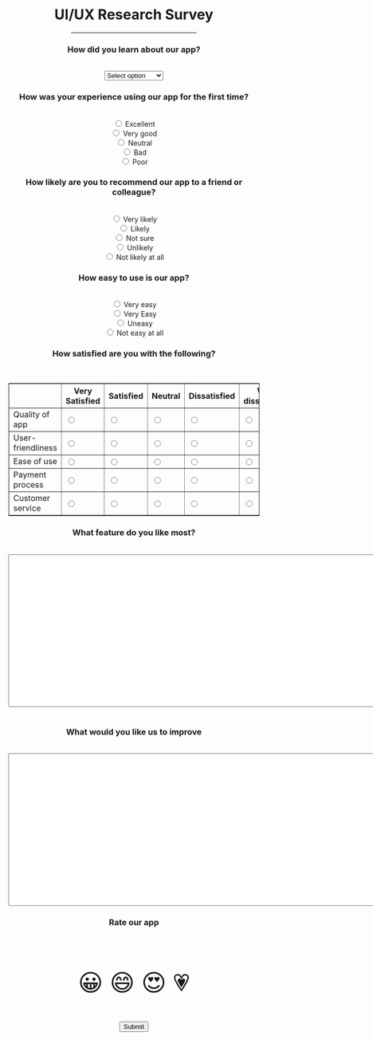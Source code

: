 <!DOCTYPE html>
<html>
<head>
<meta name="viewport" content="width=device-width, initial-scale=1">
    <title>USER EXPERIECE RESERACH SURVEY</title>
    <style>
body{
   background-image: url("online picture.jpg");
   background-size: 100%;
}
@media screen and (min-width: 600px) {
  div.example {
    font-size: 80px;
  }
}

@media screen and (max-width: 600px) {
  div.example {
    font-size: 30px;
  }
div{
background-color: #a8e063;
outline-style: dotted;
}
    </style>
</head>
<body>
<center>
<div class="maggie">
    <form action="/action_page.php" method="POST">
            <h1>UI/UX Research Survey</h1>
            <hr  width=50% />
            <h3>How did you learn about our app?</h3><br />
            <select id="APP" name="APP">
                <option value="select option">Select option</option>
                <option value="Search engine">Search engine</option>
                <option value="Facebook">Facebook</option>
                <option value="Twitter">Twitter</option>
                <option value="Instagram">Instagram</option>
                <option value="play store">Play store</option>
                <option value="Another website">Another website</option>
                <option value="Other text">Other text</option>
              </select>
<H3>How was your experience using our app for the first time?</H3><br />
<input type="radio" name="first" value="Ecellent" />
     <label for="Excellent"> Excellent</label>    
<br>
<input type="radio" name="first" value="Very good" />
    <label for="Very good"> Very good</label>     
<br>
<input type="radio" name="first" value="Neutral" />
     <label for="Neutral"> Neutral</label>    
<br>
<input type="radio" name="first" value="Bad" />
      <label for="Bad">Bad</label>   
<br>
<input type="radio" name="first" value="Poor" />
    <label for="Poor"> Poor</label>     
<br>
<H3>How likely are you to recommend our app to a friend or colleague?</H3><br />

<input type="radio" name="recommend" value="Very likely" />
         <label for="Very likely"> Very likely</label> 
<br>
<input type="radio" name="recommend" value="Likely" /> 
       <label for="Likely"> Likely</label>   
<br>
<input type="radio" name="recommend"  value="Not sure" />
     <label for="Not sure"> Not sure</label>    
<br>
<input type="radio" name="recommend"  value="Unlikely" />  
        <label for="Unlikely"> Unlikely</label>
<br/>
 <input type="radio" name="recommend" value="Not likely at all" />
        <label for="Not likely at all"> Not likely at all</label>
<br/>
<H3>How easy to use is our app?</H3><br />
<input type="radio" name="app" value="Very easy" />
<label for="Very easy"> Very easy</label>
<br>
<input type="radio" name="app" value="Easy" />
<label for="Very easy"> Very Easy</label>
<br>
<input type="radio" name="app" value="Uneasy" />
<label for="Uneasy"> Uneasy</label>
<br>
 <input type="radio" name="app" value="Not easy at all" />
 <label for="Not easy at all"> Not easy at all</label>
<br>
<H3>How satisfied are you with the following?</H3><br />
<table border="1">
    <tr>
        <th></th>
        <th>Very Satisfied</th>
        <th>Satisfied</th>
        <th>Neutral</th>
        <th>Dissatisfied</th>
        <th>Very dissatisfied</th>
    </tr>
    <tr>
        <td>Quality of app</td>
        <td><input type="radio" name="app" /></td>
        <td><input type="radio" name="app" /></td>
        <td><input type="radio" name="app" /></td>
        <td><input type="radio" name="app" /></td>
        <td><input type="radio" name="app" /></td>
    </tr>
    <tr>
        <td>User-friendliness</td>
        <td><input type="radio" name="friendliness" /></td>
        <td><input type="radio" name="friendliness" /></td>
        <td><input type="radio" name="friendliness" /></td>
        <td><input type="radio" name="friendliness" /></td>
        <td><input type="radio" name="friendliness" /></td>
    </tr>
    <tr>
        <td>Ease of use</td>
        <td><input type="radio" name="use" /></td>
        <td><input type="radio" name="use" /></td>
        <td><input type="radio" name="use" /></td>
        <td><input type="radio" name="use" /></td>
        <td><input type="radio" name="use" /></td>
    </tr>
    <tr>
        <td>Payment process</td>
        <td><input type="radio" name="process" /></td>
        <td><input type="radio" name="process" /></td>
        <td><input type="radio" name="process" /></td>
        <td><input type="radio" name="process" /></td>
        <td><input type="radio" name="process" /></td>
    </tr>
    <tr>
        <td>Customer service</td>
        <td><input type="radio" name="service" /></td>
        <td><input type="radio" name="service" /></td>
        <td><input type="radio" name="service" /></td>
        <td><input type="radio" name="service" /></td>
        <td><input type="radio" name="service" /></td>
    </tr>
</table>
<H3>What feature do you like most?</H3><br />
<textarea name="feature" rows="20" cols="100"></textarea><br />
<br />
<H3>What would you like us to improve</H3><br />
<textarea name="improve" rows="20" cols="100"></textarea>
<H3>Rate our app</H3><br />
<p style="font-size:48px">
    &#128512;
        &#128516;
        &#128525;
        &#128151;
       </tr> 
    </p>
    <input type="submit" value="Submit">
      </center>
    </form>
</div>
</body>
</html>

